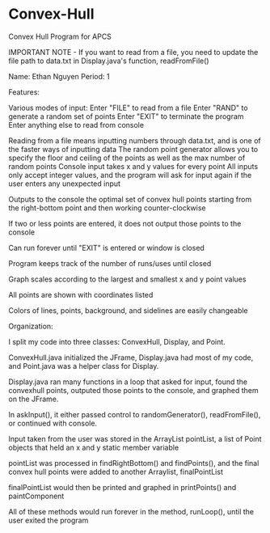 # Convex-Hull
Convex Hull Program for APCS



IMPORTANT NOTE - If you want to read from a file, you need to update the file path to data.txt in Display.java's function, readFromFile()


Name: Ethan Nguyen
Period: 1



Features: 

Various modes of input:
Enter "FILE" to read from a file
Enter "RAND" to generate a random set of points
Enter "EXIT" to terminate the program
Enter anything else to read from console

Reading from a file means inputting numbers through data.txt, and is one of the faster ways of inputting data
The random point generator allows you to specify the floor and ceiling of the points as well as the max number of random points
Console input takes x and y values for every point
All inputs only accept integer values, and the program will ask for input again if the user enters any unexpected input

Outputs to the console the optimal set of convex hull points starting from the right-bottom point and then working counter-clockwise

If two or less points are entered, it does not output those points to the console

Can run forever until "EXIT" is entered or window is closed

Program keeps track of the number of runs/uses until closed

Graph scales according to the largest and smallest x and y point values

All points are shown with coordinates listed

Colors of lines, points, background, and sidelines are easily changeable



Organization:

I split my code into three classes: ConvexHull, Display, and Point.

ConvexHull.java initialized the JFrame, Display.java had most of my code, and Point.java was a helper class for Display.

Display.java ran many functions in a loop that asked for input, found the convexhull points, outputed those points to the console, and graphed them on the JFrame.

In askInput(), it either passed control to randomGenerator(), readFromFile(), or continued with console.

Input taken from the user was stored in the ArrayList pointList, a list of Point objects that held an x and y static member variable

pointList was processed in findRightBottom() and findPoints(), and the final convex hull points were added to another Arraylist, finalPointList

finalPointList would then be printed and graphed in printPoints() and paintComponent

All of these methods would run forever in the method, runLoop(), until the user exited the program
